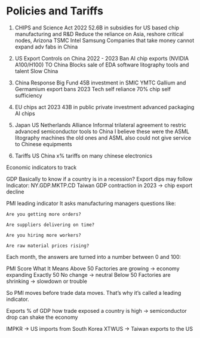 # Policies and Tariffs

1. CHIPS and Science Act 2022
52.6B in subsidies for US based chip manufacturing and R&D
Reduce the reliance on Asia, reshore critical nodes, Arizona TSMC Intel Samsung
Companies that take money cannot expand adv fabs in China

2. US Export Controls on China 2022 - 2023
Ban AI chip exports (NVIDIA A100/H100) TO China
Blocks sale of EDA software litography tools and talent
Slow China

3. China Response
Big Fund 45B investment in SMIC YMTC
Gallium and Germamium export bans 2023
Tech self reliance 70% chip self sufficiency

4. EU chips act 2023
43B in public private investment
advanced packaging AI chips 

5. Japan US Netherlands Alliance
Informal trilateral agreement to restric advanced semiconductor tools to China I believe these were the ASML litography machines the old ones and ASML also could not give service to Chinese equipments

6. Tariffs
US China x% tariffs on many chinese electronics


Economic indicators to track

GDP
Basically to know if a country is in a recession? Export dips may follow
Indicator: NY.GDP.MKTP.CD
    Taiwan GDP contraction in 2023 -> chip export decline

PMI leading indicator
It asks manufacturing managers questions like:

    Are you getting more orders?

    Are suppliers delivering on time?

    Are you hiring more workers?

    Are raw material prices rising?

Each month, the answers are turned into a number between 0 and 100:

PMI Score	What It Means
Above 50	Factories are growing → economy expanding
Exactly 50	No change → neutral
Below 50	Factories are shrinking → slowdown or trouble

So PMI moves before trade data moves.
That’s why it’s called a leading indicator.

Exports % of GDP
how trade exposed a country is
high -> semiconductor drop can shake the economy

IMPKR -> US imports from South Korea
XTWUS -> Taiwan exports to the US 

